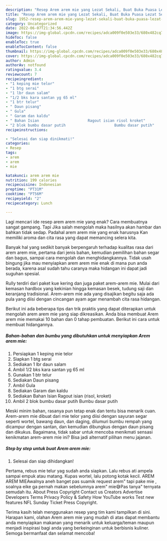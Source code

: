 ```yaml
---
description: "Resep Arem arem mie yang Lezat Sekali, Buat Buka Puasa Lezat Sekali"
title: "Resep Arem arem mie yang Lezat Sekali, Buat Buka Puasa Lezat Sekali"
slug: 1952-resep-arem-arem-mie-yang-lezat-sekali-buat-buka-puasa-lezat-sekali
category: Uncategorized
date: 2022-06-07T21:34:56.442Z
image: https://img-global.cpcdn.com/recipes/adca009f0e503e33/680x482cq70/arem-arem-mie-foto-resep-utama.jpg
hideToc: false
enableToc: true
enableTocContent: false
thumbnail: https://img-global.cpcdn.com/recipes/adca009f0e503e33/680x482cq70/arem-arem-mie-foto-resep-utama.jpg
cover: https://img-global.cpcdn.com/recipes/adca009f0e503e33/680x482cq70/arem-arem-mie-foto-resep-utama.jpg
author: Admin
authorAv: notfound
ratingvalue: 3.4
reviewcount: 7
recipeingredient:
- "1 keping mie telor"
- "1 btg serai"
- "1 lbr daun salam"
- "1/2 bks kara santan yg 65 ml"
- "1 btr telur"
- " Daun pisang"
- " Gula"
- " Garam dan kaldu"
- " Bahan Isian                      Ragout isian risol kroket"
- "2 blok bumbu dasar putih                      Bumbu dasar putih"
recipeinstructions:

- "Selesai dan siap dinikmati!"
categories:
- Resep
tags:
- arem
- arem
- mie

katakunci: arem arem mie 
nutrition: 199 calories
recipecuisine: Indonesian
preptime: "PT31M"
cooktime: "PT56M"
recipeyield: "2"
recipecategory: Lunch

---
```



Lagi mencari ide resep arem arem mie yang enak? Cara membuatnya sangat gampang. Tapi Jika salah mengolah maka hasilnya akan hambar dan bahkan tidak sedap. Padahal arem arem mie yang enak harusnya Kan memiliki aroma dan cita rasa yang dapat memancing selera kita.


Banyak hal yang sedikit banyak berpengaruh terhadap kualitas rasa dari arem arem mie, pertama dari jenis bahan, kemudian pemilihan bahan segar dan bagus, sampai cara mengolah dan menghidangkannya. Tidak usah bingung jika mau menyiapkan arem arem mie enak di mana pun anda berada, karena asal sudah tahu caranya maka hidangan ini dapat jadi suguhan spesial.

Rully terdiri dari paket kue kering dan juga paket arem-arem mie. Mulai dari kemasan hardbox yang kekinian hingga kemasan besek, tudung saji dan keranjang tradisional. Arem-arem mie ada yang disajikan begitu saja ada pula yang diisi dengan cincangan ayam agar menambah cita rasa hidangan.


Berikut ini ada beberapa tips dan trik praktis yang dapat diterapkan untuk mengolah arem arem mie yang siap dikreasikan. Anda bisa membuat Arem arem mie memakai 10 bahan dan 0 tahap pembuatan. Berikut ini cara untuk membuat hidangannya.

<!--inarticleads1-->

##### Bahan-bahan dan bumbu yang dibutuhkan untuk menyiapkan Arem arem mie:

1. Persiapkan 1 keping mie telor
1. Siapkan 1 btg serai
1. Sediakan 1 lbr daun salam
1. Ambil 1/2 bks kara santan yg 65 ml
1. Gunakan 1 btr telur
1. Sediakan  Daun pisang
1. Ambil  Gula
1. Sediakan  Garam dan kaldu
1. Sediakan  Bahan Isian                      Ragout isian (risol, kroket)
1. Ambil 2 blok bumbu dasar putih                      Bumbu dasar putih


Meski minim bahan, rasanya pun tetap enak dan tentu bisa menarik cuan. Arem-arem mie dibuat dari mie telor yang diisi dengan sayuran segar seperti wortel, bawang daun, dan daging, dilumuri bumbu rempah yang dicampur dengan santan, dan kemudian dibungkus dengan daun pisang dan dikukus. Bagaimana, tidak sabar untuk mencoba menikmati sensasi kenikmatan arem-arem mie ini? Bisa jadi alternatif pilihan menu jajanan. 

<!--inarticleads2-->

##### Step by step untuk buat Arem arem mie:


1. Selesai dan siap dihidangkan!

Pertama, rebus mie telur yag sudah anda siapkan. Lalu rebus ati ampela sampai empuk atau matang. Kupas wortel, lalu potong kotak kecil. AREM AREM MIEAwalnya aneh banget pas suamik request arem&#34; tapi pake mie , soalnya eike ga pernah makan sebelumnya arem&#34; mie😅Pas tanya&#34; ternyata semudah itu. About Press Copyright Contact us Creators Advertise Developers Terms Privacy Policy &amp; Safety How YouTube works Test new features NFL Sunday Ticket Press Copyright. 

Terima kasih telah menggunakan resep yang tim kami tampilkan di sini. Harapan kami, olahan Arem arem mie yang mudah di atas dapat membantu anda menyiapkan makanan yang menarik untuk keluarga/teman maupun menjadi inspirasi bagi anda yang berkeinginan untuk berbisnis kuliner. Semoga bermanfaat dan selamat mencoba!

